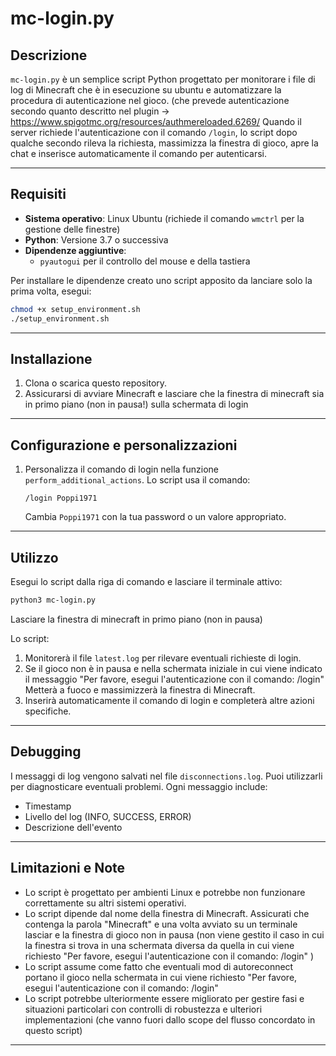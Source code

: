 # mc-login.py

## Descrizione

`mc-login.py` è un semplice script Python progettato per monitorare i file di log di Minecraft che è in esecuzione su ubuntu  e automatizzare la procedura di autenticazione nel gioco. (che prevede autenticazione secondo quanto descritto nel plugin -> https://www.spigotmc.org/resources/authmereloaded.6269/ 
Quando il server richiede l'autenticazione con il comando `/login`, lo script dopo qualche secondo rileva la richiesta, massimizza la finestra di gioco, apre la chat e inserisce automaticamente il comando per autenticarsi.

---

## Requisiti

- **Sistema operativo**: Linux Ubuntu (richiede il comando `wmctrl` per la gestione delle finestre)
- **Python**: Versione 3.7 o successiva
- **Dipendenze aggiuntive**:
  - `pyautogui` per il controllo del mouse e della tastiera

Per installare le dipendenze creato uno script apposito da lanciare solo la prima volta, esegui:

```bash
chmod +x setup_environment.sh
./setup_environment.sh
```

---

## Installazione

1. Clona o scarica questo repository.
2. Assicurarsi di avviare Minecraft e  lasciare che la finestra di minecraft sia in primo piano (non in pausa!) sulla schermata di login 

---

## Configurazione e personalizzazioni 

1. Personalizza il comando di login nella funzione `perform_additional_actions`. Lo script usa il comando:
   ```
   /login Poppi1971
   ```
   Cambia `Poppi1971` con la tua password o un valore appropriato.

---

## Utilizzo

Esegui lo script dalla riga di comando e lasciare il terminale attivo:

```bash
python3 mc-login.py
```

Lasciare la finestra di minecraft in primo piano (non in pausa)

Lo script:

1. Monitorerà il file `latest.log` per rilevare eventuali richieste di login.
2. Se il gioco non è in pausa e nella schermata iniziale in cui viene indicato il messaggio "Per favore, esegui l'autenticazione con il comando: /login"  Metterà a fuoco e massimizzerà la finestra di Minecraft.
3. Inserirà automaticamente il comando di login e completerà altre azioni specifiche.

---

## Debugging

I messaggi di log vengono salvati nel file `disconnections.log`. Puoi utilizzarli per diagnosticare eventuali problemi. Ogni messaggio include:

- Timestamp
- Livello del log (INFO, SUCCESS, ERROR)
- Descrizione dell'evento

---

## Limitazioni e Note 

- Lo script è progettato per ambienti Linux e potrebbe non funzionare correttamente su altri sistemi operativi.
- Lo script dipende dal nome della finestra di Minecraft. Assicurati che contenga la parola "Minecraft" e una volta avviato su un terminale lasciar e la finestra di gioco non in pausa (non viene gestito il caso in cui la finestra si trova in una schermata diversa da quella in cui viene richiesto "Per favore, esegui l'autenticazione con il comando: /login" )
- Lo script assume come fatto che eventuali mod di autoreconnect portano il gioco nella schermata in cui viene richiesto  "Per favore, esegui l'autenticazione con il comando: /login" 
- Lo script potrebbe ulteriormente essere migliorato per gestire fasi e situazioni particolari con controlli di robustezza e  ulteriori implementazioni  (che vanno fuori dallo scope del flusso concordato in questo script)
---




